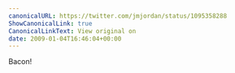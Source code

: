 ```yaml
---
canonicalURL: https://twitter.com/jmjordan/status/1095358288
ShowCanonicalLink: true
CanonicalLinkText: View original on
date: 2009-01-04T16:46:04+00:00
---
```

Bacon!